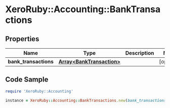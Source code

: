 # XeroRuby::Accounting::BankTransactions

## Properties

Name | Type | Description | Notes
------------ | ------------- | ------------- | -------------
**bank_transactions** | [**Array&lt;BankTransaction&gt;**](BankTransaction.md) |  | [optional] 

## Code Sample

```ruby
require 'XeroRuby::Accounting'

instance = XeroRuby::Accounting::BankTransactions.new(bank_transactions: null)
```


